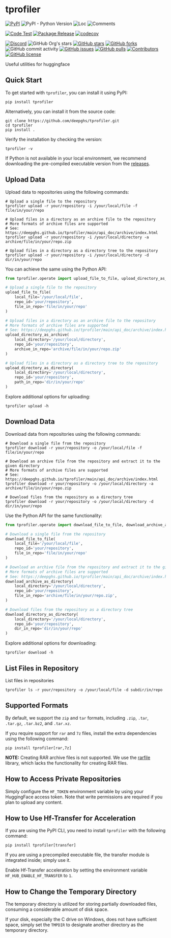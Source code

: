 # tprofiler

[![PyPI](https://img.shields.io/pypi/v/tprofiler)](https://pypi.org/project/tprofiler/)
![PyPI - Python Version](https://img.shields.io/pypi/pyversions/tprofiler)
![Loc](https://img.shields.io/endpoint?url=https://gist.githubusercontent.com/narugo1992/b98a0fd1468c4858abf2a355bc9b4039/raw/loc.json)
![Comments](https://img.shields.io/endpoint?url=https://gist.githubusercontent.com/narugo1992/b98a0fd1468c4858abf2a355bc9b4039/raw/comments.json)

[![Code Test](https://github.com/deepghs/tprofiler/workflows/Code%20Test/badge.svg)](https://github.com/deepghs/tprofiler/actions?query=workflow%3A%22Code+Test%22)
[![Package Release](https://github.com/deepghs/tprofiler/workflows/Package%20Release/badge.svg)](https://github.com/deepghs/tprofiler/actions?query=workflow%3A%22Package+Release%22)
[![codecov](https://codecov.io/gh/deepghs/tprofiler/branch/main/graph/badge.svg?token=XJVDP4EFAT)](https://codecov.io/gh/deepghs/tprofiler)

[![Discord](https://img.shields.io/discord/1157587327879745558?style=social&logo=discord&link=https%3A%2F%2Fdiscord.gg%2FTwdHJ42N72)](https://discord.gg/TwdHJ42N72)
![GitHub Org's stars](https://img.shields.io/github/stars/deepghs)
[![GitHub stars](https://img.shields.io/github/stars/deepghs/tprofiler)](https://github.com/deepghs/tprofiler/stargazers)
[![GitHub forks](https://img.shields.io/github/forks/deepghs/tprofiler)](https://github.com/deepghs/tprofiler/network)
![GitHub commit activity](https://img.shields.io/github/commit-activity/m/deepghs/tprofiler)
[![GitHub issues](https://img.shields.io/github/issues/deepghs/tprofiler)](https://github.com/deepghs/tprofiler/issues)
[![GitHub pulls](https://img.shields.io/github/issues-pr/deepghs/tprofiler)](https://github.com/deepghs/tprofiler/pulls)
[![Contributors](https://img.shields.io/github/contributors/deepghs/tprofiler)](https://github.com/deepghs/tprofiler/graphs/contributors)
[![GitHub license](https://img.shields.io/github/license/deepghs/tprofiler)](https://github.com/deepghs/tprofiler/blob/master/LICENSE)

Useful utilities for huggingface

## Quick Start

To get started with `tprofiler`, you can install it using PyPI:

```shell
pip install tprofiler

```

Alternatively, you can install it from the source code:

```shell
git clone https://github.com/deepghs/tprofiler.git
cd tprofiler
pip install .

```

Verify the installation by checking the version:

```shell
tprofiler -v

```

If Python is not available in your local environment, we recommend downloading the pre-compiled executable version from
the [releases](https://github.com/deepghs/tprofiler/releases).

## Upload Data

Upload data to repositories using the following commands:

```shell
# Upload a single file to the repository
tprofiler upload -r your/repository -i /your/local/file -f file/in/your/repo

# Upload files in a directory as an archive file to the repository
# More formats of archive files are supported
# See: https://deepghs.github.io/tprofiler/main/api_doc/archive/index.html
tprofiler upload -r your/repository -i /your/local/directory -a archive/file/in/your/repo.zip

# Upload files in a directory as a directory tree to the repository
tprofiler upload -r your/repository -i /your/local/directory -d dir/in/your/repo

```

You can achieve the same using the Python API:

```python
from tprofiler.operate import upload_file_to_file, upload_directory_as_archive, upload_directory_as_directory

# Upload a single file to the repository
upload_file_to_file(
    local_file='/your/local/file',
    repo_id='your/repository',
    file_in_repo='file/in/your/repo'
)

# Upload files in a directory as an archive file to the repository
# More formats of archive files are supported
# See: https://deepghs.github.io/tprofiler/main/api_doc/archive/index.html
upload_directory_as_archive(
    local_directory='/your/local/directory',
    repo_id='your/repository',
    archive_in_repo='archive/file/in/your/repo.zip'
)

# Upload files in a directory as a directory tree to the repository
upload_directory_as_directory(
    local_directory='/your/local/directory',
    repo_id='your/repository',
    path_in_repo='dir/in/your/repo'
)
```

Explore additional options for uploading:

```shell
tprofiler upload -h

```

## Download Data

Download data from repositories using the following commands:

```shell
# Download a single file from the repository
tprofiler download -r your/repository -o /your/local/file -f file/in/your/repo

# Download an archive file from the repository and extract it to the given directory
# More formats of archive files are supported
# See: https://deepghs.github.io/tprofiler/main/api_doc/archive/index.html
tprofiler download -r your/repository -o /your/local/directory -a archive/file/in/your/repo.zip

# Download files from the repository as a directory tree
tprofiler download -r your/repository -o /your/local/directory -d dir/in/your/repo

```

Use the Python API for the same functionality:

```python
from tprofiler.operate import download_file_to_file, download_archive_as_directory, download_directory_as_directory

# Download a single file from the repository
download_file_to_file(
    local_file='/your/local/file',
    repo_id='your/repository',
    file_in_repo='file/in/your/repo'
)

# Download an archive file from the repository and extract it to the given directory
# More formats of archive files are supported
# See: https://deepghs.github.io/tprofiler/main/api_doc/archive/index.html
download_archive_as_directory(
    local_directory='/your/local/directory',
    repo_id='your/repository',
    file_in_repo='archive/file/in/your/repo.zip',
)

# Download files from the repository as a directory tree
download_directory_as_directory(
    local_directory='/your/local/directory',
    repo_id='your/repository',
    dir_in_repo='dir/in/your/repo'
)
```

Explore additional options for downloading:

```shell
tprofiler download -h

```

## List Files in Repository

List files in repositories

```shell
tprofiler ls -r your/repository -o /your/local/file -d subdir/in/repo
```

## Supported Formats

By default, we support the `zip` and `tar` formats, including `.zip`, `.tar`, `.tar.gz`, `.tar.bz2`, and `.tar.xz`.

If you require support for `rar` and `7z` files, install the extra dependencies using the following command:

```shell
pip install tprofiler[rar,7z]
```

**NOTE:** Creating RAR archive files is not supported. We use the [rarfile](https://github.com/markokr/rarfile) library,
which lacks the functionality for creating RAR files.

## How to Access Private Repositories

Simply configure the `HF_TOKEN` environment variable by using your HuggingFace access token.
Note that write permissions are required if you plan to upload any content.

## How to Use Hf-Transfer for Acceleration

If you are using the PyPI CLI, you need to install `tprofiler` with the following command:

```shell
pip install tprofiler[transfer]

```

If you are using a precompiled executable file, the transfer module is integrated inside; simply use it.

Enable Hf-Transfer acceleration by setting the environment variable `HF_HUB_ENABLE_HF_TRANSFER` to `1`.

## How to Change the Temporary Directory

The temporary directory is utilized for storing partially downloaded files, consuming a considerable amount of disk
space.

If your disk, especially the C drive on Windows, does not have sufficient space, simply set the `TMPDIR` to designate
another directory as the temporary directory.
